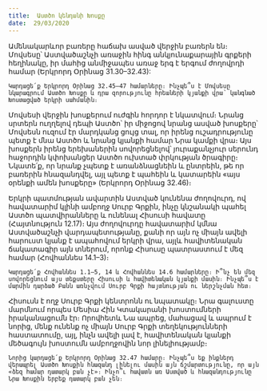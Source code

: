 ```yaml
---
title:  Աստծո կենդանի Խոսքը
date:  29/03/2020
---
```


Ամենակարևոր բառերը հաճախ ասված վերջին բառերն են։ Մովսեսը՝ Աստվածաշնչի առաջին հինգ անկյունաքարային գրքերի հեղինակը, իր մահից անմիջապես առաջ երգ է երգում ժողովրդի համար (Երկրորդ Օրինաց 31.30–32.43):

`Կարդացե՛ք Երկրորդ Օրինաց 32.45–47 համարները։ Ինչպե՞ս է Մովսեսը նկարագրում Աստծո Խոսքը և դրա զորությունը հրեաների կյանքի վրա՝ կանգնած Խոստացված երկրի սահմանին։`

Մովսեսի վերջին խոսքերում ուժգին հորդոր է նկատվում։ Նրանց սրտերն ուղղելով դեպի Աստծո՝ իր միջոցով նրանց ասված խոսքերը՝ Մովսեսն ուզում էր մարդկանց ցույց տալ, որ իրենց ուշադրությունը պետք է մնա Աստծո և նրանց կյանքի համար Նրա կամքի վրա։ Այս խոսքերն իրենց երեխաներին սովորեցնելով՝ յուրաքանչյուր սերունդ հաջորդին կփոխանցեր Աստծո ուխտած փրկության ծրագիրը։ Նկատե՛ք, որ նրանք չպետք է առանձնացնեին և ընտրեին, թե որ բառերին հնազանդվել, այլ պետք է պահեին և կատարեին «այս օրենքի ամեն խոսքերը» (Երկրորդ Օրինաց 32.46)։

Երկրի պատմության ավարտին Աստված կունենա ժողովուրդ, ով հավատարիմ կլինի ամբողջ Սուրբ Գրքին, ինչը կնշանակի պահել Աստծո պատվիրանները և ունենալ Հիսուսի հավատը (Հայտնություն 12.17)։ Այս ժողովուրդը հավատարիմ կմնա Աստվածաշնչի վարդապետությանը, քանի որ այն ոչ միայն ավելի հարուստ կյանք է ապահովում երկրի վրա, այլև հավիտենական ճակատագիր այն տներում, որոնք Հիսուսը պատրաստում է մեզ համար (Հովհաննես 14.1–3)։

`Կարդացե՛ք Հովհաննես 1.1–5, 14 և Հովհաննես 14.6 համարները։ Ի՞նչ են մեզ սովորեցնում այս տեքստերը Հիսուսի և հավիտենական կյանքի մասին։ Ինչպե՞ս է մարմին դարձած Բանն առնչվում Սուրբ Գրքի հայտնության ու ներշնչման հետ։`

Հիսուսն է ողջ Սուրբ Գրքի կենտրոնն ու նպատակը։ Նրա գալուստը մարմնում որպես Մեսիա Հին Կտակարանի խոստումների իրականացումն էր։ Որովհետև Նա ապրեց, մահացավ և ապրում է նորից, մենք ունենք ոչ միայն Սուրբ Գրքի տեղեկությունների հաստատումը, այլ, ինչն ավելի լավ է, հավիտենական կյանքի մեծագույն խոստումն ամբողջովին նոր լինելիությամբ։

`Նորից կարդացե՛ք Երկրորդ Օրինաց 32.47 համարը։ Ինչպե՞ս եք ինքներդ վերապրել Աստծո Խոսքին հնազանդ լինելու մասին այն ճշմարտությունը, որ այն «ձեզ համար դատարկ բան չէ»։ Ինչո՞ւ հավատն առ Աստված և հնազանդությունը Նրա Խոսքին երբեք դատարկ բան չեն։`